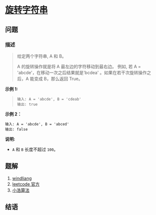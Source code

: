 # [旋转字符串](https://leetcode-cn.com/problems/valid-palindrome/)

## 问题

### 描述

> 给定两个字符串, A 和 B。
>
> A 的旋转操作就是将 A 最左边的字符移动到最右边。 例如, 若 A = 'abcde'，在移动一次之后结果就是'bcdea' 。如果在若干次旋转操作之后，A 能变成 B，那么返回 True。

**示例 1:**

> ```text
> 输入: A = 'abcde', B = 'cdeab'
> 输出: true
> ```

**示例 2：**

```
输入: A = 'abcde', B = 'abced'
输出: false
```

**说明:**

- `A` 和 `B` 长度不超过 `100`。

## 题解

1. [windliang](https://leetcode.wang/leetcode100%E6%96%A9%E5%9B%9E%E9%A1%BE.html)
2. [leetcode 官方](https://leetcode-cn.com/problemset/all/)
3. [小浩算法](https://www.geekxh.com/0.0.%E5%AD%A6%E4%B9%A0%E9%A1%BB%E7%9F%A5/01.html)

## 结语
